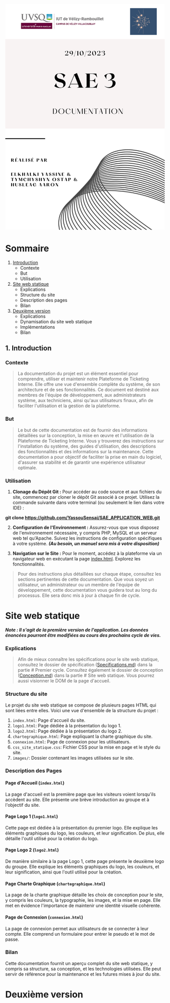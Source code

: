 ![](images/DOCUMENTATIONS_SPECIFICATIONS/page_de_garde_3.png)

# Sommaire 
1. [Introduction](#Introduction)
    * Contexte
    * But
    * Utilisation
2. [Site web statique](#Site-web-statique)
    * Explications
    * Structure du site
    * Description des pages
    * Bilan
3. [Deuxième version](#Deuxième-version)
    * Explications
    * Dynamisation du site web statique
    * Implémentations
    * Bilan


## 1. Introduction

### Contexte

>La documentation du projet est un élément essentiel pour comprendre, utiliser et maintenir 
notre Plateforme de Ticketing Interne. Elle offre une vue d'ensemble complète du système, de 
son architecture et de ses fonctionnalités. Ce document est destiné aux membres de l'équipe de 
développement, aux administrateurs système, aux techniciens, ainsi qu'aux utilisateurs finaux, 
afin de faciliter l'utilisation et la gestion de la plateforme.

### But

>Le but de cette documentation est de fournir des informations détaillées sur la conception, 
la mise en œuvre et l'utilisation de la Plateforme de Ticketing Interne. Vous y trouverez des 
instructions sur l'installation du système, des guides d'utilisation, des descriptions des 
fonctionnalités et des informations sur la maintenance. Cette documentation a pour objectif 
de faciliter la prise en main du logiciel, d'assurer sa stabilité et de garantir une expérience 
utilisateur optimale.

### Utilisation

1. **Clonage du Dépôt Git :** Pour accéder au code source et aux fichiers du site, commencez par cloner le dépôt Git associé à ce projet. Utilisez la commande suivante dans votre terminal (ou seulement le lien dans votre IDE) :

**git clone https://github.com/YassouSensai/SAE_APPLICATION_WEB.git**

2. **Configuration de l'Environnement :** Assurez-vous que vous disposez de l'environnement nécessaire, y compris PHP, MySQL et un serveur web tel qu'Apache. Suivez les instructions de configuration spécifiques à votre système. ***(Au besoin, un manuel sera mis à votre disposition)***

3. **Navigation sur le Site :** Pour le moment, accédez à la plateforme via un navigateur web en exécutant la page [index.html](..%2F..%2Fsrc%2FHTML%2Findex.html). Explorez les fonctionnalités.

>Pour des instructions plus détaillées sur chaque étape, consultez les sections pertinentes de cette documentation. Que vous soyez un utilisateur, un administrateur ou un membre de l'équipe de développement, cette documentation vous guidera tout au long du processus.
Elle sera donc mis à jour à chaque fin de cycle.



# Site web statique 
***Note : Il s'agit de la première version de l'application. Les données énoncées pourront être modifiées au cours des prochains cycle de vies.***

### Explications
>Afin de mieux connaître les spécifications pour le site web statique, consultez le dossier de spécification ([Specifications.md](Specifications.md))
dans la partie # Premier cycle. Consultez également le dossier de conception ([Conception.md](Conception.md)) dans la partie # Site web statique.
>Vous pourrez aussi visionner le DOM de la page d'accueil.

### Structure du site
Le projet du site web statique se compose de plusieurs pages HTML qui sont liées entre elles. Voici une vue d'ensemble de la structure du projet :

1. `index.html`: Page d'accueil du site.
2. `logo1.html`: Page dédiée à la présentation du logo 1.
3. `logo2.html`: Page dédiée à la présentation du logo 2.
4. `chartegraphique.html`: Page expliquant la charte graphique du site.
5. `connexion.html`: Page de connexion pour les utilisateurs.
6. `css_site_statique.css`: Fichier CSS pour la mise en page et le style du site.
7. `images/`: Dossier contenant les images utilisées sur le site.

### Description des Pages
#### Page d'Accueil (`index.html`)
La page d'accueil est la première page que les visiteurs voient lorsqu'ils accèdent au site. Elle présente une brève introduction au groupe et à l'objectif du site.

#### Page Logo 1 (`logo1.html`)
Cette page est dédiée à la présentation du premier logo. Elle explique les éléments graphiques du logo, les couleurs, et leur signification. De plus, elle détaille l'outil utilisé pour la création du logo.

#### Page Logo 2 (`logo2.html`)
De manière similaire à la page Logo 1, cette page présente le deuxième logo du groupe. Elle explique les éléments graphiques du logo, les couleurs, et leur signification, ainsi que l'outil utilisé pour la création.

#### Page Charte Graphique (`chartegraphique.html`)
La page de la charte graphique détaille les choix de conception pour le site, y compris les couleurs, la typographie, les images, et la mise en page. Elle met en évidence l'importance de maintenir une identité visuelle cohérente.

#### Page de Connexion (`connexion.html`)
La page de connexion permet aux utilisateurs de se connecter à leur compte. Elle comprend un formulaire pour entrer le pseudo et le mot de passe.


### Bilan
Cette documentation fournit un aperçu complet du site web statique, y compris sa structure, sa conception, et les technologies utilisées. Elle peut servir de référence pour la maintenance et les futures mises à jour du site.

# Deuxième version
